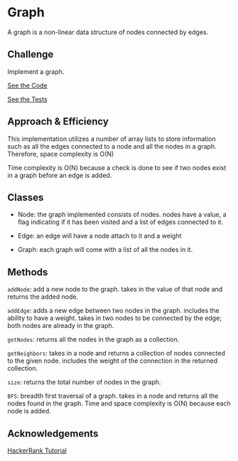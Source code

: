 # Graph
A graph is a non-linear data structure of nodes connected by edges.

## Challenge
Implement a graph.

[See the Code](src/main/java/graph/Graph.java)

[See the Tests](src/test/java/graph/GraphTest.java)

## Approach & Efficiency
This implementation utilizes a number of array lists to store information such as all the edges connected to a node and all the nodes in a graph.  Therefore, space complexity is O(N)

Time complexity is O(N) because a check is done to see if two nodes exist in a graph before an edge is added.
 

## Classes
- Node: the graph implemented consists of nodes. nodes have a value, a flag indicating if it has been visited and a list of edges connected to it.

- Edge: an edge will have a node attach to it and a weight

- Graph: each graph will come with a list of all the nodes in it.

## Methods
```addNode```: add a new node to the graph. takes in the value of that node and returns the added node.

```addEdge```: adds a new edge between two nodes in the graph. includes the ability to have a weight.  takes in two nodes to be connected by the edge; both nodes are already in the graph.

```getNodes```: returns all the nodes in the graph as a collection.

```getNeighbors```: takes in a node and returns a collection of nodes connected to the given node. includes the weight of the connection in the returned collection.

```size```: returns the total number of nodes in the graph.

```BFS```: breadth first traversal of a graph. takes in a node and returns all the nodes found in the graph. Time and space complexity is O(N) because each node is added.

## Acknowledgements
[HackerRank Tutorial](https://www.youtube.com/watch?v=zaBhtODEL0w&t=263s)

